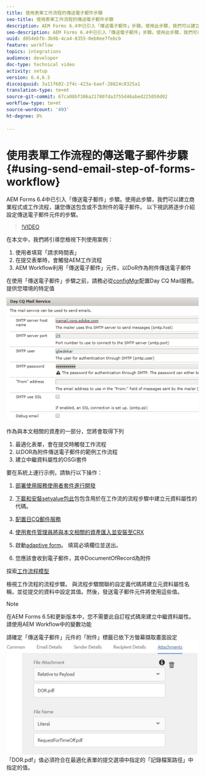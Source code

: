 ```yaml
---
title: 使用表單工作流程的傳送電子郵件步驟
seo-title: 使用表單工作流程的傳送電子郵件步驟
description: AEM Forms 6.4中已引入「傳送電子郵件」步驟。使用此步驟，我們可以建立商業程式或工作流程，讓您傳送包含或不含附件的電子郵件。 以下視訊將逐步介紹設定傳送電子郵件元件的步驟
seo-description: AEM Forms 6.4中已引入「傳送電子郵件」步驟。使用此步驟，我們可以建立商業程式或工作流程，讓您傳送包含或不含附件的電子郵件。 以下視訊將逐步介紹設定傳送電子郵件元件的步驟
uuid: d054ebfb-3b9b-4ca4-8355-0eb0ee7febcb
feature: workflow
topics: integrations
audience: developer
doc-type: technical video
activity: setup
version: 6.4,6.5
discoiquuid: 3a11f602-2f4c-423a-baef-28824c0325a1
translation-type: tm+mt
source-git-commit: 67ca08bf386a217807da3755d46abed225050d02
workflow-type: tm+mt
source-wordcount: '493'
ht-degree: 0%

---
```



# 使用表單工作流程的傳送電子郵件步驟{#using-send-email-step-of-forms-workflow}

AEM Forms 6.4中已引入「傳送電子郵件」步驟。使用此步驟，我們可以建立商業程式或工作流程，讓您傳送包含或不含附件的電子郵件。 以下視訊將逐步介紹設定傳送電子郵件元件的步驟。

>[!VIDEO](https://video.tv.adobe.com/v/21499/?quality=9&learn=on)

在本文中，我們將引導您檢視下列使用案例：

1. 使用者填寫「請求時間表」
1. 在提交表單時，會觸發AEM工作流程
1. AEM Workflow利用「傳送電子郵件」元件，以DoR作為附件傳送電子郵件

在使用「傳送電子郵件」步驟之前，請務必從[configMgr](http://localhost:4502/system/console/configMgr)配置Day CQ Mail服務。 提供您環境的特定值

![配置日CQ郵件服務](assets/mailservice.png)

作為與本文相關的資產的一部分，您將會取得下列

1. 最適化表單，會在提交時觸發工作流程
1. 以DOR為附件傳送電子郵件的範例工作流程
1. 建立中繼資料屬性的OSGi套件

要在系統上運行示例，請執行以下操作：

1. [部署使用服務使用者套件進行開發](/help/forms/assets/common-osgi-bundles/DevelopingWithServiceUser.jar)

1. [下載和安裝setvalue包此](/help/forms/assets/common-osgi-bundles/SetValueApp.core-1.0-SNAPSHOT.jar)包包含用於在工作流的流程步驟中建立元資料屬性的代碼。
1. [配置日CQ郵件服務](https://helpx.adobe.com/experience-manager/6-5/sites/administering/using/notification.html)
1. [使用套件管理員將與本文相關的資產匯入並安裝至CRX](assets/emaildoraemformskt.zip)
1. 啟動[adaptive form](http://localhost:4502/content/dam/formsanddocuments/helpx/timeoffrequestform/jcr:content?wcmmode=disabled)。 填寫必填欄位並送出。
1. 您應該會收到電子郵件，其中DocumentOfRecord為附件

探索[工作流程模型](http://localhost:4502/editor.html/conf/global/settings/workflow/models/emaildor.html)

檢視工作流程的流程步驟。 與流程步驟關聯的自定義代碼將建立元資料屬性名稱，並從提交的資料中設定其值。然後，發送電子郵件元件將使用這些值。

>[!NOTE]
>
>在AEM Forms 6.5和更新版本中，您不需要此自訂程式碼來建立中繼資料屬性。 請使用AEM Workflow中的變數功能

請確定「傳送電子郵件」元件的「附件」標籤已依下方螢幕擷取畫面設定
![「傳送電子郵件附件」標籤](assets/sendemailcomponentconfigure.jpg)「DOR.pdf」值必須符合在最適化表單的提交選項中指定的「記錄檔案路徑」中指定的值。


